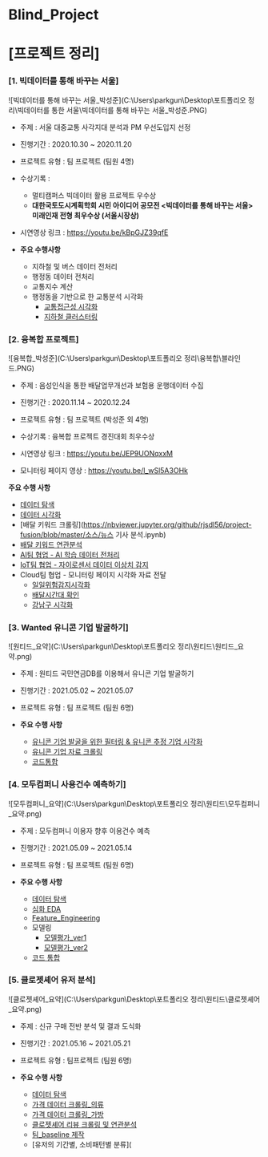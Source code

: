 # Blind_Project

# [프로젝트 정리]

### [1. 빅데이터를 통해 바꾸는 서울]

![빅데이터를 통해 바꾸는 서울_박성준](C:\Users\parkgun\Desktop\포트폴리오 정리\빅데이터를 통한 서울\빅데이터를 통해 바꾸는 서울_박성준.PNG)

- 주제 : 서울 대중교통 사각지대 분석과 PM 우선도입지 선정

- 진행기간 : 2020.10.30 ~ 2020.11.20

- 프로젝트 유형 : 팀 프로젝트 (팀원 4명)

- 수상기록 :
  - 멀티캠퍼스 빅데이터 활용 프로젝트 우수상
  - **대한국토도시계획학회 시민 아이디어 공모전 <빅데이터를 통해 바꾸는 서울> 미래인재 전형 최우수상 (서울시장상)**

- 시연영상 링크  : https://youtu.be/kBpGJZ39qfE

- **주요 수행사항**
  - 지하철 및 버스 데이터 전처리
  - 행정동 데이터 전처리
  - 교통지수 계산
  - 행정동을 기반으로 한 교통분석 시각화
    - [교통접근성 시각화](https://nbviewer.jupyter.org/github/rjsdl56/project-city/blob/master/소스/체크.ipynb)
    - [지하철 클러스터링](https://nbviewer.jupyter.org/github/rjsdl56/project-city/blob/master/소스/연습.ipynb)













### [2. 융복합 프로젝트]

![융복합_박성준](C:\Users\parkgun\Desktop\포트폴리오 정리\융복합\블라인드.PNG)

- 주제 : 음성인식을 통한 배달업무개선과 보험용 운행데이터 수집

- 진행기간 : 2020.11.14 ~ 2020.12.24

- 프로젝트 유형 : 팀 프로젝트 (박성준 외 4명)

- 수상기록 : 융복합 프로젝트 경진대회 최우수상

- 시연영상 링크 : https://youtu.be/JEP9UONqxxM

- 모니터링 페이지 영상 : https://youtu.be/l_wSl5A3OHk

**주요 수행 사항**

- [데이터 탐색](https://nbviewer.jupyter.org/github/rjsdl56/project-fusion/blob/master/소스/데이터확인.ipynb)
- [데이터 시각화](https://nbviewer.jupyter.org/gist/rjsdl56/63c6f23f578a2035d11a9aff065dd611)
- [배달 키워드 크롤링](https://nbviewer.jupyter.org/github/rjsdl56/project-fusion/blob/master/소스/뉴스 기사 분석.ipynb)
- [배달 키워드 연관분석](https://nbviewer.jupyter.org/github/rjsdl56/project-fusion/blob/master/소스/연관분석.ipynb)
- [AI팀 협업 - AI 학습 데이터 전처리](https://nbviewer.jupyter.org/github/rjsdl56/project-fusion/blob/master/소스/동규형_텍스트.ipynb)
- [IoT팀 협업 - 자이로센서 데이터 이상치 감지](https://nbviewer.jupyter.org/github/rjsdl56/project-fusion/blob/master/소스/자이로센서_final.ipynb)
- Cloud팀 협업 - 모니터링 페이지 시각화 자료 전달
  - [일일위험감지시각화](https://nbviewer.jupyter.org/github/rjsdl56/project-fusion/blob/master/소스/재환_일일위험감지시각화.ipynb)
  - [배달시간대 확인](https://nbviewer.jupyter.org/github/rjsdl56/project-fusion/blob/master/소스/재환_배달시간대.ipynb)
  - [강남구 시각화](https://nbviewer.jupyter.org/github/rjsdl56/project-fusion/blob/master/소스/재환_강남구시각화.ipynb)





















### [3. Wanted 유니콘 기업 발굴하기]

![원티드_요약](C:\Users\parkgun\Desktop\포트폴리오 정리\원티드\원티드_요약.png)

- 주제 : 원티드 국민연금DB를 이용해서 유니콘 기업 발굴하기

- 진행기간 :  2021.05.02 ~ 2021.05.07

- 프로젝트 유형 : 팀 프로젝트 (팀원 6명)

- **주요 수행 사항**
  - [유니콘 기업 발굴을 위한 필터링 & 유니콘 추정 기업 시각화](https://nbviewer.jupyter.org/gist/rjsdl56/e3cf27738b3f89805b20390551d133e2)
  - [유니콘 기업 자료 크롤링](https://nbviewer.jupyter.org/gist/rjsdl56/34783d060906f29e1d7d7e4e895fd198)
  - [코드통합](https://nbviewer.jupyter.org/gist/rjsdl56/99ab89731990028915152bb2e8359b72)



























### [4. 모두컴퍼니 사용건수 예측하기]

![모두컴퍼니_요약](C:\Users\parkgun\Desktop\포트폴리오 정리\원티드\모두컴퍼니_요약.png)

- 주제 : 모두컴퍼니 이용자 향후 이용건수 예측

- 진행기간 : 2021.05.09 ~ 2021.05.14

- 프로젝트 유형 : 팀 프로젝트 (팀원 6명)

- **주요 수행 사항**
  - [데이터 탐색](https://nbviewer.jupyter.org/gist/rjsdl56/f839e38fb3212456e2b59e597ef2eb97)
  - [심화 EDA](https://nbviewer.jupyter.org/gist/rjsdl56/23eb69ea17beff0f95641bfcf1f815d0)
  - [Feature_Engineering](https://nbviewer.jupyter.org/gist/rjsdl56/def2d526a3e866e33f5ae6d538bb71da)
  - 모델링
    - [모델평가_ver1](https://nbviewer.jupyter.org/gist/rjsdl56/2fb32c5ceaec60d4420a82e70a0097c2)
    - [모델평가_ver2](https://nbviewer.jupyter.org/gist/rjsdl56/8be4dffd59d94773439f5f727a05825b)
  - [코드 통합](https://nbviewer.jupyter.org/gist/rjsdl56/82b8ccf6c53d5ea88d36881ca87b6028)



























### [5. 클로젯셰어 유저 분석]

![클로젯셰어_요약](C:\Users\parkgun\Desktop\포트폴리오 정리\원티드\클로젯셰어_요약.png)

- 주제 : 신규 구매 전반 분석 및 결과 도식화

- 진행기간 :  2021.05.16 ~ 2021.05.21
- 프로젝트 유형 : 팀프로젝트 (팀원 6명)

- **주요 수행 사항**
  - [데이터 탐색](https://nbviewer.jupyter.org/gist/rjsdl56/b4ca259903abedd89913b69d4fe3a0c4)
  - [가격 데이터 크롤링_의류](https://nbviewer.jupyter.org/gist/rjsdl56/963610f7f840a7548082c4264563b2f9)
  - [가격 데이터 크롤링_가방](https://nbviewer.jupyter.org/gist/rjsdl56/e5d52f52a31fd6fc5e9203a9f3427e38)
  - [클로젯셰어 리뷰 크롤링 및 연관분석](https://nbviewer.jupyter.org/gist/rjsdl56/f89777d78b51eef474581da25ddb3f3a)
  - [팀_baseline 제작](https://nbviewer.jupyter.org/gist/rjsdl56/1332aaa21ad17965884dd6982910a853)
  - [유저의 기간별, 소비패턴별 분류](

